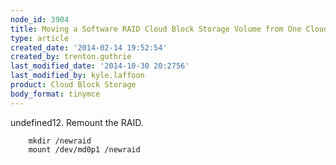 ```yaml
---
node_id: 3904
title: Moving a Software RAID Cloud Block Storage Volume from One Cloud Server to Another
type: article
created_date: '2014-02-14 19:52:54'
created_by: trenton.guthrie
last_modified_date: '2014-10-30 20:2756'
last_modified_by: kyle.laffoon
product: Cloud Block Storage
body_format: tinymce
---
```


undefined12. Remount the RAID.

        mkdir /newraid
        mount /dev/md0p1 /newraid

